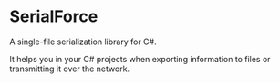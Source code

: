 # SerialForce
A single-file serialization library for C#.

It helps you in your C# projects when exporting information to files or transmitting it over the network.
